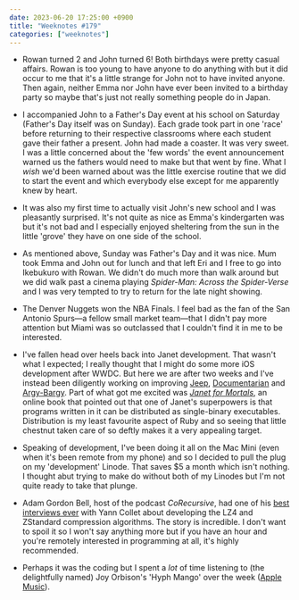 ```yaml
---
date: 2023-06-20 17:25:00 +0900
title: "Weeknotes #179"
categories: ["weeknotes"]
---
```


- Rowan turned 2 and John turned 6! Both birthdays were pretty casual affairs. Rowan is too young to have anyone to do anything with but it did occur to me that it's a little strange for John not to have invited anyone. Then again, neither Emma nor John have ever been invited to a birthday party so maybe that's just not really something people do in Japan.

- I accompanied John to a Father's Day event at his school on Saturday (Father's Day itself was on Sunday). Each grade took part in one 'race' before returning to their respective classrooms where each student gave their father a present. John had made a coaster. It was very sweet. I was a little concerned about the 'few words' the event announcement warned us the fathers would need to make but that went by fine. What I _wish_ we'd been warned about was the little exercise routine that we did to start the event and which everybody else except for me apparently knew by heart.

- It was also my first time to actually visit John's new school and I was pleasantly surprised. It's not quite as nice as Emma's kindergarten was but it's not bad and I especially enjoyed sheltering from the sun in the little 'grove' they have on one side of the school.

- As mentioned above, Sunday was Father's Day and it was nice. Mum took Emma and John out for lunch and that left Eri and I free to go into Ikebukuro with Rowan. We didn't do much more than walk around but we did walk past a cinema playing _Spider-Man: Across the Spider-Verse_ and I was very tempted to try to return for the late night showing. 

- The Denver Nuggets won the NBA Finals. I feel bad as the fan of the San Antonio Spurs—a fellow small market team—that I didn't pay more attention but Miami was so outclassed that I couldn't find it in me to be interested.

- I've fallen head over heels back into Janet development. That wasn't what I expected; I really thought that I might do some more iOS development after WWDC. But here we are after two weeks and I've instead been diligently working on improving [Jeep](https://github.com/pyrmont/jeep), [Documentarian](https://github.com/pyrmont/documentarian) and [Argy-Bargy](https://github.com/pyrmont/argy-bargy). Part of what got me excited was [_Janet for Mortals_](https://janet.guide), an online book that pointed out that one of Janet's superpowers is that programs written in it can be distributed as single-binary executables. Distribution is my least favourite aspect of Ruby and so seeing that little chestnut taken care of so deftly makes it a very appealing target.

- Speaking of development, I've been doing it all on the Mac Mini (even when it's been remote from my phone) and so I decided to pull the plug on my 'development' Linode. That saves $5 a month which isn't nothing. I thought abut trying to make do without both of my Linodes but I'm not quite ready to take that plunge.

- Adam Gordon Bell, host of the podcast _CoRecursive_, had one of his [best interviews ever](https://corecursive.com/data-compression-yann-collet/) with Yann Collet about developing the LZ4 and ZStandard compression algorithms. The story is incredible. I don't want to spoil it so I won't say anything more but if you have an hour and you're remotely interested in programming at all, it's highly recommended.

- Perhaps it was the coding but I spent a _lot_ of time listening to (the delightfully named) Joy Orbison's 'Hyph Mango' over the week ([Apple Music](https://music.apple.com/us/album/hyph-mngo/1477866123?i=1477866124)).
